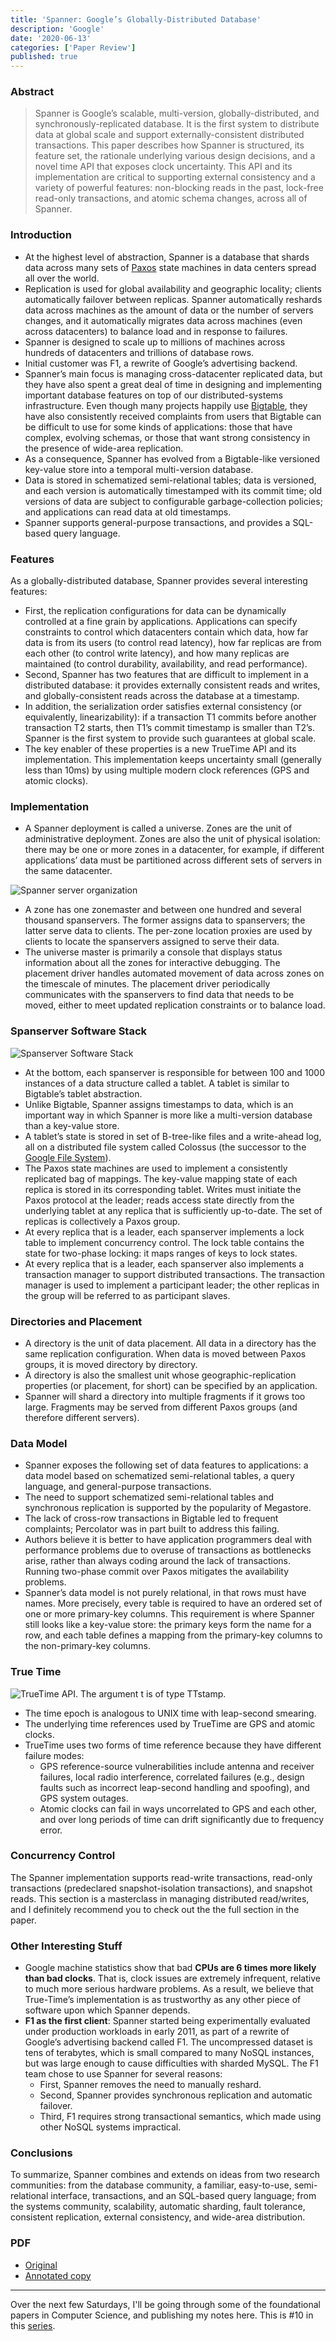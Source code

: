 ```yaml
---
title: 'Spanner: Google’s Globally-Distributed Database'
description: 'Google'
date: '2020-06-13'
categories: ['Paper Review']
published: true
---
```


### Abstract

> Spanner is Google’s scalable, multi-version, globally-distributed, and synchronously-replicated database. It is the first system to distribute data at global scale and support externally-consistent distributed transactions. This paper describes how Spanner is structured, its feature set, the rationale underlying various design decisions, and a novel time API that exposes clock uncertainty. This API and its implementation are critical to supporting external consistency and a variety of powerful features: non-blocking reads in the past, lock-free read-only transactions, and atomic schema changes, across all of Spanner.

### Introduction

- At the highest level of abstraction, Spanner is a database that shards data across many sets of [Paxos](/paxos) state machines in data centers spread all over the world.
- Replication is used for global availability and geographic locality; clients automatically failover between replicas. Spanner automatically reshards data across machines as the amount of data or the number of servers changes, and it automatically migrates data across machines (even across datacenters) to balance load and in response to failures.
- Spanner is designed to scale up to millions of machines across hundreds of datacenters and trillions of database rows.
- Initial customer was F1, a rewrite of Google’s advertising backend.
- Spanner’s main focus is managing cross-datacenter replicated data, but they have also spent a great deal of time in designing and implementing important database features on top of our distributed-systems infrastructure. Even though many projects happily use [Bigtable](/bigtable), they have also consistently received complaints from users that Bigtable can be difficult to use for some kinds of applications: those that have complex, evolving schemas, or those that want strong consistency in the presence of wide-area replication.
- As a consequence, Spanner has evolved from a Bigtable-like versioned key-value store into a temporal multi-version database.
- Data is stored in schematized semi-relational tables; data is versioned, and each version is automatically timestamped with its commit time; old versions of data are subject to configurable garbage-collection policies; and applications can read data at old timestamps.
- Spanner supports general-purpose transactions, and provides a SQL-based query language.

### Features

As a globally-distributed database, Spanner provides several interesting features:

- First, the replication configurations for data can be dynamically controlled at a fine grain by applications. Applications can specify constraints to control which datacenters contain which data, how far data is from its users (to control read latency), how far replicas are from each other (to control write latency), and how many replicas are maintained (to control durability, availability, and read performance).
- Second, Spanner has two features that are difficult to implement in a distributed database: it provides externally consistent reads and writes, and globally-consistent reads across the database at a timestamp.
- In addition, the serialization order satisfies external consistency (or equivalently, linearizability): if a transaction T1 commits before another transaction T2 starts, then T1’s commit timestamp is smaller than T2’s. Spanner is the first system to provide such guarantees at global scale.
- The key enabler of these properties is a new TrueTime API and its implementation. This implementation keeps uncertainty small (generally less than 10ms) by using multiple modern clock references (GPS and atomic clocks).

### Implementation

- A Spanner deployment is called a universe. Zones are the unit of administrative deployment. Zones are also the unit of physical isolation: there may be one or more zones in a datacenter, for example, if different applications’ data must be partitioned across different sets of servers in the same datacenter.

![Spanner server organization](/assets/blog/spanner/1.png)

- A zone has one zonemaster and between one hundred and several thousand spanservers. The former assigns data to spanservers; the latter serve data to clients. The per-zone location proxies are used by clients to locate the spanservers assigned to serve their data.
- The universe master is primarily a console that displays status information about all the zones for interactive debugging. The placement driver handles automated movement of data across zones on the timescale of minutes. The placement driver periodically communicates with the spanservers to find data that needs to be moved, either to meet updated replication constraints or to balance load.

### Spanserver Software Stack

![Spanserver Software Stack](/assets/blog/spanner/2.png)

- At the bottom, each spanserver is responsible for between 100 and 1000 instances of a data structure called a tablet. A tablet is similar to Bigtable’s tablet abstraction.
- Unlike Bigtable, Spanner assigns timestamps to data, which is an important way in which Spanner is more like a multi-version database than a key-value store.
- A tablet’s state is stored in set of B-tree-like files and a write-ahead log, all on a distributed file system called Colossus (the successor to the [Google File System](/google-file-system)).
- The Paxos state machines are used to implement a consistently replicated bag of mappings. The key-value mapping state of each replica is stored in its corresponding tablet. Writes must initiate the Paxos protocol at the leader; reads access state directly from the underlying tablet at any replica that is sufficiently up-to-date. The set of replicas is collectively a Paxos group.
- At every replica that is a leader, each spanserver implements a lock table to implement concurrency control. The lock table contains the state for two-phase locking: it maps ranges of keys to lock states.
- At every replica that is a leader, each spanserver also implements a transaction manager to support distributed transactions. The transaction manager is used to implement a participant leader; the other replicas in the group will be referred to as participant slaves.

### Directories and Placement

- A directory is the unit of data placement. All data in a directory has the same replication configuration. When data is moved between Paxos groups, it is moved directory by directory.
- A directory is also the smallest unit whose geographic-replication properties (or placement, for short) can be specified by an application.
- Spanner will shard a directory into multiple fragments if it grows too large. Fragments may be served from different Paxos groups (and therefore different servers).

### Data Model

- Spanner exposes the following set of data features to applications: a data model based on schematized semi-relational tables, a query language, and general-purpose transactions.
- The need to support schematized semi-relational tables and synchronous replication is supported by the popularity of Megastore.
- The lack of cross-row transactions in Bigtable led to frequent complaints; Percolator was in part built to address this failing.
- Authors believe it is better to have application programmers deal with performance problems due to overuse of transactions as bottlenecks arise, rather than always coding around the lack of transactions. Running two-phase commit over Paxos mitigates the availability problems.
- Spanner’s data model is not purely relational, in that rows must have names. More precisely, every table is required to have an ordered set of one or more primary-key columns. This requirement is where Spanner still looks like a key-value store: the primary keys form the name for a row, and each table defines a mapping from the primary-key columns to the non-primary-key columns.

### True Time

![TrueTime API. The argument t is of type TTstamp.](/assets/blog/spanner/3.png)

- The time epoch is analogous to UNIX time with leap-second smearing.
- The underlying time references used by TrueTime are GPS and atomic clocks.
- TrueTime uses two forms of time reference because they have different failure modes:
  - GPS reference-source vulnerabilities include antenna and receiver failures, local radio interference, correlated failures (e.g., design faults such as incorrect leap-second handling and spoofing), and GPS system outages.
  - Atomic clocks can fail in ways uncorrelated to GPS and each other, and over long periods of time can drift significantly due to frequency error.

### Concurrency Control

The Spanner implementation supports read-write transactions, read-only transactions (predeclared snapshot-isolation transactions), and snapshot reads. This section is a masterclass in managing distributed read/writes, and I definitely recommend you to check out the the full section in the paper.

### Other Interesting Stuff

- Google machine statistics show that bad **CPUs are 6 times more likely than bad clocks**. That is, clock issues are extremely infrequent, relative to much more serious hardware problems. As a result, we believe that True-Time’s implementation is as trustworthy as any other piece of software upon which Spanner depends.
- **F1 as the first client**: Spanner started being experimentally evaluated under production workloads in early 2011, as part of a rewrite of Google’s advertising backend called F1. The uncompressed dataset is tens of terabytes, which is small compared to many NoSQL instances, but was large enough to cause difficulties with sharded MySQL. The F1 team chose to use Spanner for several reasons:
  - First, Spanner removes the need to manually reshard.
  - Second, Spanner provides synchronous replication and automatic failover.
  - Third, F1 requires strong transactional semantics, which made using other NoSQL systems impractical.

### Conclusions

To summarize, Spanner combines and extends on ideas from two research communities: from the database community, a familiar, easy-to-use, semi-relational interface, transactions, and an SQL-based query language; from the systems community, scalability, automatic sharding, fault tolerance, consistent replication, external consistency, and wide-area distribution.

### PDF

- [Original](https://static.googleusercontent.com/media/research.google.com/en//pubs/archive/44915.pdf)
- [Annotated copy](/assets/blog/spanner/spanner-annotated.pdf)

---

Over the next few Saturdays, I'll be going through some of the foundational papers in Computer Science, and publishing my notes here. This is #10 in this [series](https://anantjain.dev/#paper-reviews).
